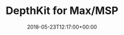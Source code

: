 ---
path: "/max"
date: "2018-05-23T12:17:00+00:00"
title: "DepthKit for Max/MSP"
tags: ["Tools"]
thumbnail: "https://i.imgur.com/q3kkj8E.gif"
cover: "max.png"
embed: ''
about: "DepthKit for Max is a sample Max patch demonstrating a workflow for playing volumetric videos in Max/Msp/Jitter using DepthKit combined-per-pixel exports."
links: [['Github', 'https://github.com/juniorxsound/DepthKit-for-Max']]
components: [['code', 'GLSL'], ['software', 'DepthKit'], ['3d', 'Jitter']]
credits: 'Developed with <a href="https://drorayalon.com" target="_blank">Dror Ayalon</a>.'
press: []
excerpt: "Render volumetric video in Max/MSP."
---